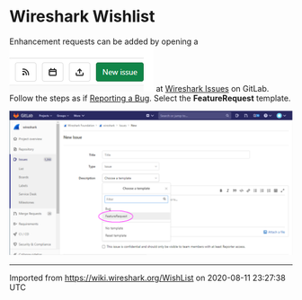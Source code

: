 # Wireshark Wishlist

Enhancement requests can be added by opening a ![200909_wiki_NewIssue](uploads/ddcd9b30ab1a2313d2a40117bceafb82/200909_wiki_NewIssue.png "New Issue") at [Wireshark Issues](https://gitlab.com/wireshark/wireshark/-/issues) on GitLab.  
Follow the steps as if [Reporting a Bug](/ReportingBugs). Select the **FeatureRequest** template.  
  
![200909_wiki_wishlist](uploads/e327def4495d684a37ba63d9160d0f72/200909_wiki_wishlist.png "FeatureRequest template")

---

Imported from https://wiki.wireshark.org/WishList on 2020-08-11 23:27:38 UTC
